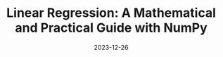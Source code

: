 ---
title: "Linear Regression: A Mathematical and Practical Guide with NumPy"
description: Learn about the mathematical concepts behind linear regression and how to implement them using NumPy in Python.
date: '2023-12-26'
image: 
    - /linear-reg-scratch.png
    - /linear-reg-scratch-dark.png
tags: 
    - Machine Learning

draft: true
---